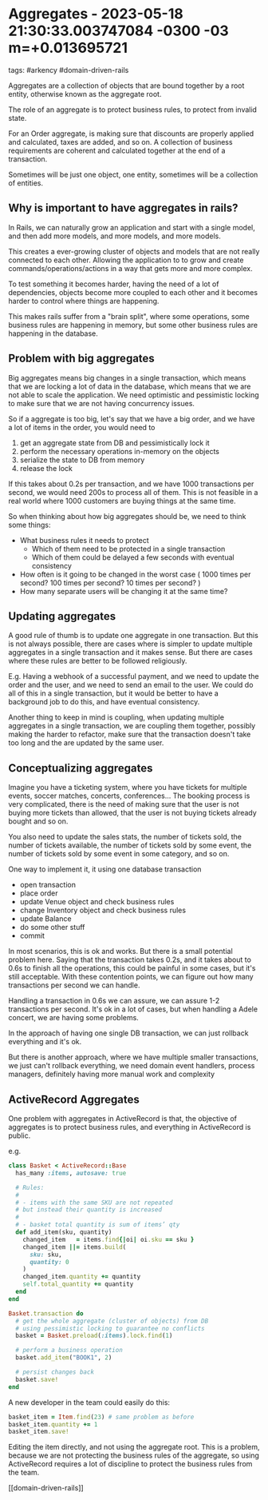 # Aggregates - 2023-05-18 21:30:33.003747084 -0300 -03 m=+0.013695721

tags: #arkency #domain-driven-rails

Aggregates are a collection of objects that are bound together by a root entity,
otherwise known as the aggregate root.

The role of an aggregate is to protect business rules, to protect from invalid state.

For an Order aggregate, is making sure that discounts are properly applied and calculated, taxes are added, and so on.
A collection of business requirements are coherent and calculated together at the end of a transaction.

Sometimes will be just one object, one entity, sometimes will be a collection of entities.

## Why is important to have aggregates in rails?

In Rails, we can naturally grow an application and start with a single model, and then add more models, and more models, and more models.

This creates a ever-growing cluster of objects and models that are not really connected to each other.
Allowing the application to to grow and create commands/operations/actions in a way that gets more and more complex.

To test something it becomes harder, having the need of a lot of dependencies, objects become more coupled to each other and
it becomes harder to control where things are happening.

This makes rails suffer from a "brain split", where some operations, some business rules are happening in memory,
but some other business rules are happening in the database.

## Problem with big aggregates

Big aggregates means big changes in a single transaction, which means that we are locking a lot of data in the database,
which means that we are not able to scale the application. We need optimistic and pessimistic locking to make sure that
we are not having concurrency issues.

So if a aggregate is too big, let's say that we have a big order, and we have a lot of items in the order,
you would need to

1.  get an aggregate state from DB and pessimistically lock it
2.  perform the necessary operations in-memory on the objects
3.  serialize the state to DB from memory
4.  release the lock

If this takes about 0.2s per transaction, and we have 1000 transactions per second, we would need 200s to process all of them.
This is not feasible in a real world where 1000 customers are buying things at the same time.

So when thinking about how big aggregates should be, we need to think some things:

*   What business rules it needs to protect
    *   Which of them need to be protected in a single transaction
    *   Which of them could be delayed a few seconds with eventual consistency
*   How often is it going to be changed in the worst case ( 1000 times per second? 100 times per second? 10 times per second? )
*   How many separate users will be changing it at the same time?

## Updating aggregates

A good rule of thumb is to update one aggregate in one transaction. But this is not always possible, there are cases where
is simpler to update multiple aggregates in a single transaction and it makes sense. But there are cases where
these rules are better to be followed religiously.

E.g. Having a webhook of a successful payment, and we need to update the order and the user, and we need to send an email to the user.
We could do all of this in a single transaction, but it would be better to have a background job to do this, and have eventual consistency.

Another thing to keep in mind is coupling, when updating multiple aggregates in a single transaction, we are coupling them together,
possibly making the harder to refactor, make sure that the transaction doesn't take too long and the are updated by the same user.

## Conceptualizing aggregates

Imagine you have a ticketing system, where you have tickets for multiple events, soccer matches, concerts, conferences... The booking
process is very complicated, there is the need of making sure that the user is not buying more tickets than allowed, that the user
is not buying tickets already bought and so on.

You also need to update the sales stats, the number of tickets sold, the number of tickets available, the number of tickets sold by
some event, the number of tickets sold by some event in some category, and so on.

One way to implement it, it using one database transaction

*   open transaction
*   place order
*   update Venue object and check business rules
*   change Inventory object and check business rules
*   update Balance
*   do some other stuff
*   commit

In most scenarios, this is ok and works. But there is a small potential problem here. Saying that the transaction
takes 0.2s, and it takes about to 0.6s to finish all the operations, this could be painful in some cases,
but it's still acceptable. With these contention points, we can figure out how many transactions per second we can handle.

Handling a transaction in 0.6s we can assure, we can assure 1-2 transactions per second. It's ok in a lot of cases, but
when handling a Adele concert, we are having some problems.

In the approach of having one single DB transaction, we can just rollback everything and it's ok.

But there is another approach, where we have multiple smaller transactions, we just can't rollback everything, we need
domain event handlers, process managers, definitely having more manual work and complexity

## ActiveRecord Aggregates

One problem with aggregates in ActiveRecord is that, the objective of aggregates is
to protect business rules, and everything in ActiveRecord is public.

e.g.

```ruby
class Basket < ActiveRecord::Base
  has_many :items, autosave: true

  # Rules:
  #
  # - items with the same SKU are not repeated
  # but instead their quantity is increased
  #
  # - basket total quantity is sum of items’ qty
  def add_item(sku, quantity)
    changed_item   = items.find{|oi| oi.sku == sku }
    changed_item ||= items.build(
      sku: sku,
      quantity: 0
    )
    changed_item.quantity += quantity
    self.total_quantity += quantity
  end
end

Basket.transaction do
  # get the whole aggregate (cluster of objects) from DB
  # using pessimistic locking to guarantee no conflicts
  basket = Basket.preload(:items).lock.find(1)

  # perform a business operation
  basket.add_item("BOOK1", 2)

  # persist changes back
  basket.save!
end
```

A new developer in the team could easily do this:

```ruby
basket_item = Item.find(23) # same problem as before
basket_item.quantity += 1
basket_item.save!
```

Editing the item directly, and not using the aggregate root. This is a problem, because we are not protecting the business rules
of the aggregate, so using ActiveRecord requires a lot of discipline to protect the business rules from the team.

[[domain-driven-rails]]

